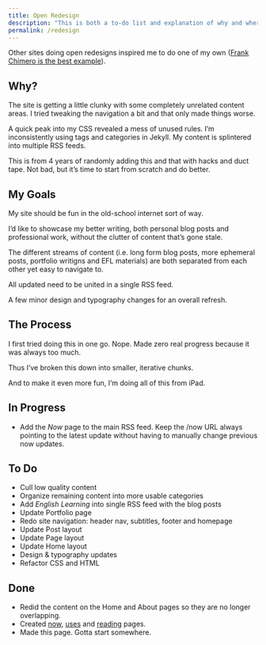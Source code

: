```yaml
---
title: Open Redesign
description: "This is both a to-do list and explanation of why and where my site redesign is going."  
permalink: /redesign
--- 
```


Other sites doing open redesigns inspired me to do one of my own ([Frank Chimero is the best example](https://frankchimero.com/blog/2019/redesign/)).

## Why? 

The site is getting a little clunky with some completely unrelated content areas. I tried tweaking the navigation a bit and that only made things worse. 

A quick peak into my CSS revealed a mess of unused rules. I’m inconsistently using tags and categories in Jekyll. My content is splintered into multiple RSS feeds. 

This is from 4 years of randomly adding this and that with hacks and duct tape. Not bad, but it’s time to start from scratch and do better. 

## My Goals

My site should be fun in the old-school internet sort of way.

I’d like to showcase my better writing, both personal blog posts and professional work, without the clutter of content that’s gone stale. 

The different streams of content (i.e. long form blog posts, more ephemeral posts, portfolio writigns and EFL materials) are both separated from each other yet easy to navigate to. 

All updated need to be united in a single RSS feed. 

A few minor design and typography changes for an overall refresh. 

## The Process 

I first tried doing this in one go. Nope. Made zero real progress because it was always too much. 

Thus I’ve broken this down into smaller, iterative chunks.

And to make it even more fun, I’m doing all of this from iPad. 


## In Progress 

- Add the *Now* page to the main RSS feed. Keep the /now URL always pointing to the latest update without having to manually change previous now updates. 

## To Do 

- Cull low quality content
- Organize remaining content into more usable categories
- Add *English Learning* into single RSS feed with the blog posts
- Update Portfolio page 
- Redo site navigation: header nav, subtitles, footer and homepage
- Update Post layout 
- Update Page layout 
- Update Home layout 
- Design & typography updates
- Refactor CSS and HTML 

## Done 

- Redid the content on the Home and About pages so they are no longer overlapping.
- Created [now](/now), [uses](/uses) and [reading](/reading) pages.  
- Made this page. Gotta start somewhere.